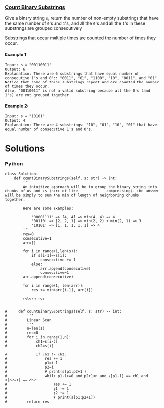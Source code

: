 ### [Count Binary Substrings](https://leetcode.com/problems/count-binary-substrings/) <br>

Give a binary string `s`, return the number of non-empty substrings that have the same number of `0`'s and `1`'s, and all the `0`'s and all the `1`'s in these substrings are grouped consecutively.

Substrings that occur multiple times are counted the number of times they occur.

 


#### Example 1:

```
Input: s = "00110011"
Output: 6
Explanation: There are 6 substrings that have equal number of consecutive 1's and 0's: "0011", "01", "1100", "10", "0011", and "01".
Notice that some of these substrings repeat and are counted the number of times they occur.
Also, "00110011" is not a valid substring because all the 0's (and 1's) are not grouped together.

```

#### Example 2:

```
Input: s = "10101"
Output: 4
Explanation: There are 4 substrings: "10", "01", "10", "01" that have equal number of consecutive 1's and 0's.

```

# Solutions

### Python
```
class Solution:
    def countBinarySubstrings(self, s: str) -> int:
        '''        
        An intuitive approach will be to group the binary string into chunks of 0s and 1s (sort of like             compressing). The answer will be simply to sum the min of length of neighboring chunks together.

        Here are some examples:

            '00001111' => [4, 4] => min(4, 4) => 4
            '00110' => [2, 2, 1] => min(2, 2) + min(2, 1) => 3
            '10101' => [1, 1, 1, 1, 1] => 4
        '''
        res=0
        consecutive=1
        arr=[]
        
        for i in range(1,len(s)):
            if s[i-1]==s[i]:
                consecutive += 1
            else:
                arr.append(consecutive)
                consecutive=1
        arr.append(consecutive)

        for i in range(1, len(arr)):
            res += min(arr[i-1], arr[i])
            
        return res
        
    
#     def countBinarySubstrings(self, s: str) -> int:
#         '''
#         Linear Scan
#         '''
#         n=len(s)
#         res=0
#         for i in range(1,n):
#             ch1=s[i-1]
#             ch2=s[i]
            
#             if ch1 != ch2:
#                 res += 1
#                 p1=i-1
#                 p2=i
#                 # print(s[p1:p2+1])
#                 while p1-1>=0 and p2+1<n and s[p1-1] == ch1 and s[p2+1] == ch2:
#                     res += 1
#                     p1 -= 1
#                     p2 += 1
#                     # print(s[p1:p2+1])
#         return res

```
